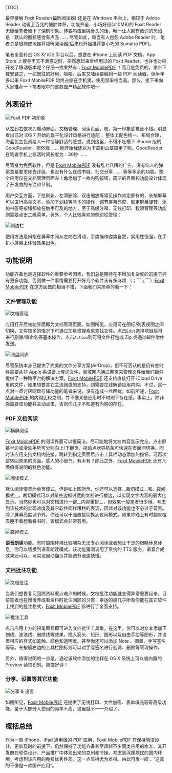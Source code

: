 <!--
.. title: 简洁纯粹的 Foxit MobilePDF 阅读器
.. slug: jian-ji-chun-cui-de-foxit-mobilepdf-yue-du-qi
.. date: 2016-12-27 15:21:33 UTC+08:00
.. updated: 2017-10-26 08:00:00 UTC+08:00
.. tags: pdf, ios
.. category:
.. link:
.. description:
.. type: text
.. nocomments:
.. password:
.. previewimage:
-->

[TOC]

最早接触 Foxit Reader(福昕阅读器) 还是在 Windows 平台上，相较于 Adobe Reader 动辄上百兆的臃肿体积，功能齐全、小巧好用(≤10MB)的 Foxit Reader 无疑给笔者留下了深刻印象。非要鸡蛋里挑骨头的话，唯一让人颇有微词的恐怕是：默认的图标感觉有点丑 …… 尽管如此，每当有人抱怨 Adobe Reader 时，笔者总是很嗨皮地推荐福昕阅读器(后来也开始推荐更小巧的 Sumatra PDF)。

笔者全面转战 OS X/ iOS 平台以后，想要在 iPhone 上阅读 PDF 文档，App Store 上搜寻半天不满意之时，突然想起来曾经用过的 Foxit Reader。也许也对应开发了移动版本呢？仔细一找果然有：[Foxit MobilePDF][Foxit MobilePDF] ！而且是免费的，果断下载安装之，一如既往的好用，哈哈。后来又陆续接触到一些 PDF 阅读器，但半年多以来 Foxit MobilePDF 始终占据在手机里，使用频率相当高。那么，接下来向大家推荐一下笔者眼中的这款国产精品软件吧～

## 外观设计

![Foxit PDF 初印象](/images/foxit-pdf.png "Foxit PDF 初印象")

从左到右依次为启动界面、文档管理、阅读页面。嗯，第一印象感觉还不错。明显看出已对 iOS 7 开始的扁平化设计风格进行适配 ，整体上配色统一、布局合理，海蓝色主色调给人一种恬静舒适的感觉。说到这里，不得不吐槽下 iPhone 版的 GoodReader，那外观 …… 刚开始我还以为下载到山寨应用了呢。GoodReader 在笔者手机上存活时间长度为：30秒 ……

尽管身为免费软件，但是 [Foxit MobilePDF][Foxit MobilePDF] 没有乱七八糟的广告，没有恼人的弹窗总是要求你去评级，也没有什么在线书城、社交分享 …… 等等多余的功能。整个应用仅在文档管理页面左上角添加了一枚内购按钮，简洁的界面和功能设计体现了开发商的专注和节制。

用户交互方面，下拉刷新、左滑删除、双击缩放等常见操作肯定都有的，长按屏幕可以进行高亮文本、添加下划线等基本的操作，调节屏幕亮度、锁定屏幕旋转、添加书签等按钮都放在触手可及的地方，至于高级注释、无线打印、权限管理等功能则需要点击二级菜单。另外，个人比较喜欢的侧边栏管理：

![侧边栏](/images/foxit-sidebar.gif "侧边栏")

使用方法是拇指在屏幕中间从左向右滑动，手势操作姿势自然，实用性很强，在手机小屏幕上体验效果出色。

## 功能说明

功能齐备也是选择软件的重要参考因素，我们总是期待在不增加复杂度的前提下拥有更多功能，否则做一件事情需要打开好几个软件该有多麻烦 （；￣ェ￣）[Foxit MobilePDF][Foxit MobilePDF] 在这方面做的相当不错，下面我们来简单的看一下：

### 文件管理功能

![文档管理](/images/foxit-docs.png "文档管理")

应用打开后初始界面即为文档管理页面。如图所见，应用可在图标/列表视图之间切换，文件较多的情况下可通过加星或搜索来查找文件。点击`Edit`选择项目后可进行删除/重命名等基本操作，点击`Action`则可将文件打包成 Zip 或通过邮件附件发送。

![网盘同步](/images/foxit-airdisk.png "网盘同步")

尽管系统本身已提供了完美的文件分享方案(AirDrop)，但不可否认的是仍有些时候需要从非 Apple 系设备上传送文件，局域网内通过网页来管理文件给我们额外提供了一种跨平台的解决方案。[Foxit MobilePDF][Foxit MobilePDF] 还支持直接打开 iCloud Drive 里的文件，如果想要其它主流网盘的支持，则需要花钱解锁应用内购。不过，这一点对一贯讨厌网盘存储功能的笔者来说，没有造成一丝困扰。如前所述，[Foxit MobilePDF][Foxit MobilePDF] 的内购比较克制，并不像某些应用时不时刷下存在感。事实上，除非你需要该功能并主动点击，否则你几乎不知道有内购的存在。

### PDF 文档阅读

![横屏阅读](/images/foxit-reader.png "横屏阅读")

[Foxit MobilePDF][Foxit MobilePDF] 的阅读界面可以很简洁，尽可能地将文档内容显示完全。点击屏幕半边或滑动手势可分别向上/下翻页，拖动点状导航条可快速在页面间切换。同时该应用支持文档内链接，跳转到指定页面后点击工具栏动态添加的按钮，可再次跳转回原来的页面。感人的小细节，有木有？除此之外，[Foxit MobilePDF][Foxit MobilePDF] 还有几项值得说明的特色功能。

![阅读模式](/images/foxit-viewmode.png "阅读模式")

默认阅读情景为单页模式，但是如上图所示，你还可以选择__裁切模式__和__夜间模式__。裁切模式可以对某些边框过宽的文档进行裁边，以实现文字内容的最大化显示。当然你也可以对文档进行一键__内容重排__，但效果一般笔者很少用。考虑到该技术的实现难度及其它软件同样糟糕的表现，因此对该功能也不必过于苛责。除了屏幕亮度调节外，你还可以干脆直接切换到夜间模式。如果你晚上有时翻来覆去睡不着想看看书时，该模式会非常有用。

![夜间模式](/images/foxit-night.png "夜间模式")

**语音朗读**功能。有时周围环境比较嘈杂无法专心阅读或者想让干涩的眼睛休息休息，你可以切换到语音朗读模式。该功能猜测调用了系统的 TTS 服务，语音合成效果还可以，可实现自动翻页并能调节语速快慢。

### 文档批注功能

![文档批注](/images/foxit-annotation.png "文档批注")

当我们想要复习回顾资料重点难点的时候，文档批注功能就变得异常重要起来。目前笔者也在慢慢养成看资料时批注回顾的习惯，幸运的是几乎所有你能在其它软件上找到的批注格式，[Foxit MobilePDF][Foxit MobilePDF] 都进行了全面支持。

![批注工具](/images/foxit-toolkit.png "批注工具")

点击应用上方的铅笔图标即可进入文档批注工具集。在这里，你可以对文本添加下划线、波浪线、删除线等效果，插入箭头、矩形、圆形以及自由手绘等图形，并设置相应的样式如笔触、颜色和透明度。甚至你还可以添加 Note 、图章、手写签名等等。长按最右边的工具栏图标则可以对手写签名进行创建、删除等管理操作。

另外，值得说明的一点是，通过该软件添加的注释在 OS X 系统上可以被内置的 Preview 读取识别。简直好评！

### 分享、设置等其它功能

![分享 & 设置](/images/foxit-settings.png "分享 & 设置")

如图所见，[Foxit MobilePDF][Foxit MobilePDF] 还提供了无线打印、文件加密、表单填充等等高级功能，鉴于大部分人使用的频率不高，这里就不一一介绍了。

## 概括总结

作为一款 iPhone、iPad 通用版的 PDF 应用，[Foxit MobilePDF][Foxit MobilePDF] 在保持简洁设计、更新及时的前提下，仍然保持了功能齐备甚至超越不少同类应用的水准。其开发商在软件设计、产品推广中体现出来的克制和节操，考虑到浮躁烦扰的国内环境，考虑到该应用的免费优秀性质，这一点显得尤为难得。由此可发一叹：“这真的不像是一款国产应用”。

[Foxit MobilePDF]:https://itunes.apple.com/cn/app/foxit-mobilepdf-pdf-reader/id507040546?l=en&mt=8 "https://itunes.apple.com/cn/app/foxit-mobilepdf-pdf-reader/id507040546?l=en&mt=8"

